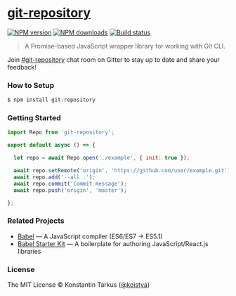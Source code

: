 # [git-repository](https://www.npmjs.com/package/git-repository)

[![NPM version](http://img.shields.io/npm/v/git-repository.svg?style=flat-square)](http://www.npmjs.com/package/git-repository)
[![NPM downloads](http://img.shields.io/npm/dm/git-repository.svg?style=flat-square)](http://www.npmjs.com/package/git-repository)
[![Build status](http://img.shields.io/travis/koistya/git-repository/master.svg?style=flat-square)](https://travis-ci.org/koistya/git-repository)

> A Promise-based JavaScript wrapper library for working with Git CLI.

Join [#git-repository](https://gitter.im/koistya/git-repository) chat room on Gitter to stay up to date and share your feedback!

### How to Setup

```sh
$ npm install git-repository
```

### Getting Started

```js
import Repo from 'git-repository';

export default async () => {

  let repo = await Repo.open('./example', { init: true });

  await repo.setRemote('origin', 'https://github.com/user/example.git');
  await repo.add('--all .');
  await repo.commit('Commit message');
  await repo.push('origin', 'master');

};
```

### Related Projects

 * [Babel](http://babeljs.io/) — A JavaScript compiler (ES6/ES7 → ES5.1)
 * [Babel Starter Kit](https://github.com/kriasoft/babel-starter-kit) — A boilerplate for authoring JavaScript/React.js libraries

### License

The MIT License © Konstantin Tarkus ([@koistya](https://twitter.com/koistya))
